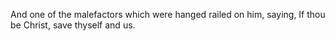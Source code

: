 And one of the malefactors which were hanged railed on him, saying, If thou be Christ, save thyself and us.
